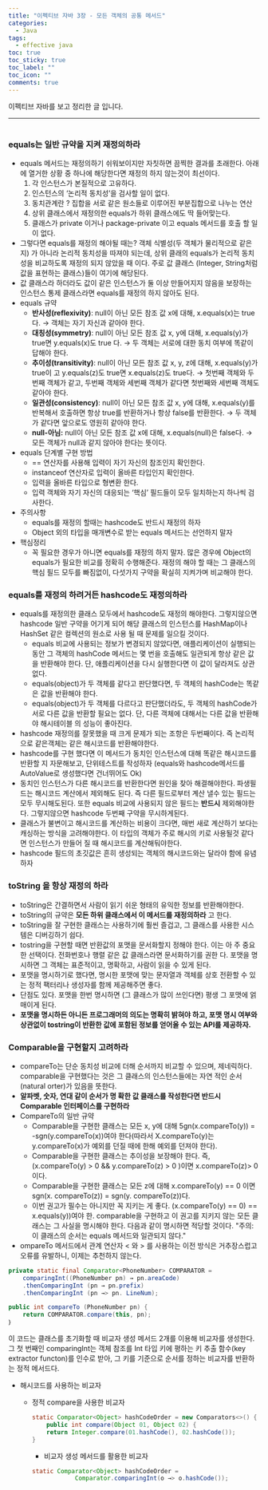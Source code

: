 ```yaml
---
title: "이펙티브 자바 3장 - 모든 객체의 공통 메서드"
categories:
  - Java
tags:
  - effective java
toc: true
toc_sticky: true
toc_label: ""
toc_icon: ""
comments: true
---
```


이펙티브 자바를 보고 정리한 글 입니다. 

---
# 

### equals는 일반 규약을 지켜 재정의하라

- equals 메서드는 재정의하기 쉬워보이지만 자칫하면 끔찍한 결과를 초래한다.
  아래에 열거한 상황 중 하나에 해당한다면 재정의 하지 않는것이 최선이다.
  1. 각 인스턴스가 본질적으로 고유하다.
  2. 인스턴스의 ‘논리적 동치성’을 검사할 일이 없다.
    1. 동치관계란 ? 집합을 서로 같은 원소들로 이루어진 부분집합으로 나누는 연산
  3. 상위 클래스에서 재정의한 equals가 하위 클래스에도 딱 들어맞는다.
  4. 클래스가 private 이거나 package-private 이고 equals 메서드를 호출 할 일이 없다.
- 그렇다면 equals를 재정의 해야될 때는?
  객체 식별성(두 객체가 물리적으로 같은지) 가 아니라 논리적 동치성을 따져야 되는데, 상위 클래의 equals가 논리적 동치성을 비교하도록 재정의 되지 않았을 때 이다.
  주로 값 클래스 (Integer, String처럼 값을 표현하는 클래스)들이 여기에 해당된다.
- 값 클래스라 하더라도 값이 같은 인스턴스가 둘 이상 만들어지지 않음을 보장하는 인스턴스 통제 클래스라면 equals를 재정의 하지 않아도 된다.
- equals 규약
  - **반사성(reflexivity)**: null이 아닌 모든 참조 값 x에 대해, x.equals(x)는 true다.
    → 객체는 자기 자신과 같아야 한다.
  - **대칭성(symmetry)**: null이 아닌 모든 참조 값 x, y에 대해, x.equals(y)가 true면
    y.equals(x)도 true 다. → 두 객체는 서로에 대한 동치 여부에 똑같이 답해야 한다.
  - **추이성(transitivity)**: null이 아닌 모든 참조 값 x, y, z에 대해, x.equals(y)가 true이 고 y.equals(z)도 true면 x.equals(z)도 true다. → 첫번째 객체와 두번째 객체가 같고, 두번째 객체와 세번째 객체가 같다면 첫번째와 세번째 객체도 같아야 한다.
  - **일관성(consistency)**: null이 아닌 모든 참조 값 x, y에 대해, x.equals(y)를 반복해서 호출하면 항상 true를 반환하거나 항상 false를 반환한다. → 두 객체가 같다면 앞으로도 영원히 같아야 한다.
  - **null-아님:** null이 아닌 모든 참조 값 x에 대해, x.equals(null)은 false다. → 모든 객체가 null과 같지 않아야 한다는 뜻이다.
- equals 단계별 구현 방법
  - == 연산자를 사용해 입력이 자기 자신의 참조인지 확인한다.
  - instanceof 연산자로 입력이 올바른 타입인지 확인한다.
  - 입력을 올바른 타입으로 형변환 한다.
  - 입력 객체와 자기 자신의 대응되는 ‘핵심’ 필드들이 모두 일치하는지 하나씩 검사한다.
- 주의사항
  - equals를 재정의 할때는 hashcode도 반드시 재정의 하자
  - Object 외의 타입을 매개변수로 받는 equals 메서드는 선언하지 말자
- 핵심정리
  - 꼭 필요한 경우가 아니면 equals를 재정의 하지 말자. 많은 경우에 Object의 equals가 필요한 비교를 정확히 수행해준다. 재정의 해야 할 때는 그 클래스의 핵심 필드 모두를 빠짐없이, 다섯가지 구약을 확실히 지켜가며 비교해야 한다.

### equals를 재정의 하려거든 hashcode도 재정의하라

- equals를 재정의한 클래스 모두에서 hashcode도 재정의 해야한다. 그렇지않으면 hashcode 일반 구약을 어기게 되어 해당 클래스의 인스턴스를 HashMap이나 HashSet 같은 컬렉션의 원소로 사용 될 때 문제를 일으킬 것이다.
  - equals 비교에 사용되는 정보가 변경되지 않았다면, 애플리케이션이 실행되는 동안 그 객체의 hashCode 메서드는 몇 번을 호출해도 일관되게 항상 같은 값을 반환해야 한다.
    단, 애플리케이션을 다시 실행한다면 이 값이 달라져도 상관없다.
  - equals(object)가 두 객체를 같다고 판단했다면, 두 객체의 hashCode는 똑같은 값을 반환해야 한다.
  - equals(object)가 두 객체를 다르다고 판단했더라도, 두 객체의 hashCode가 서로 다른 값을 반환할 필요는 없다. 단, 다른 객체에 대해서는 다른 값을 반환해야 해시테이블 의 성능이 좋아진다.
- hashcode 재정의를 잘못했을 때 크게 문제가 되는 조항은 두번째이다. 즉 논리적으로 같은객체는 같은 해시코드를 반환해야한다.
- hashcode를 구현 했다면 이 메서드가 동치인 인스턴스에 대해 똑같은 해시코드를 반환할 지 자문해보고, 단위테스트를 작성하자 (equals와 hashcode메서드를 AutoValue로 생성했다면 건너뛰어도 Ok)
- 동치인 인스턴스가 다른 해시코드를 반환한다면 원인을 찾아 해결해야한다.
  파생필드는 해시코드 계산에서 제외해도 된다. 즉 다른 필드로부터 계산 낼수 있는 필드는 모두 무시해도된다.
  또한 equals 비교에 사용되지 않은 필드는 **반드시** 제외해야한다. 그렇지않으면 hashcode 두번째 구약을 무시하게된다.
- 클래스가 불변이고 해시코드를 계산하는 비용이 크다면, 매번 새로 계산하기 보다는 캐싱하는 방식을 고려해야한다. 이 타입의 객체가 주로 해시의 키로 사용될것 같다면 인스턴스가 만들어 질 때 해시코드를 계산해둬야한다.
- hashcode 필드의 초깃값은 흔히 생성되는 객체의 해시코드와는 달라야 함에 유념하자

### toString 을 항상 재정의 하라

- toString은 간결하면서 사람이 읽기 쉬운 형태의 유익한 정보를 반환해야한다.
- toString의 규약은 **모든 하위 클래스에서 이 메서드를 재정의하라** 고 한다.
- toString을 잘 구현한 클래스는 사용하기에 훨씬 즐겁고, 그 클래스를 사용한 시스템은 디버깅하기 쉽다.
- tostring을 구현할 때면 반환값의 포맷을 문서화할지 정해야 한다. 이는 아 주 중요한 선택이다. 전화번호나 행렬 같은 값 클래스라면 문서화하기를 권한 다. 포맷을 명시하면 그 객체는 표준적이고, 명확하고, 사람이 읽을 수 있게 된다.
- 포맷을 명시하기로 했다면, 명시한 포맷에 맞는 문자열과 객체를 상호 전환할 수 있는 정적 팩터리나 생성자를 함께 제공해주면 좋다.
- 단점도 있다. 포맷을 한번 명시하면 (그 클래스가 많이 쓰인다면) 평생 그 포맷에 얽매이게 된다.
- **포맷을 명시하든 아니든 프로그래머의 의도는 명확히 밝혀야 하고, 포맷 명시 여부와 상관없이 tostring이 반환한 값에 포함된 정보를 얻어올 수 있는 API를 제공하자.**

### Comparable을 구현할지 고려하라

- compareTo는 단순 동치성 비교에 더해 순서까지 비교할 수 있으며, 제네릭하다. comparable을 구현했다는 것은 그 클래스의 인스턴스들에는 자연 적인 순서(natural orter)가 있음을 뜻한다.
- **알파벳, 숫자, 연대 같이 순서가 명 확한 값 클래스를 작성한다면 반드시 Comparable 인터페이스를 구현하라**
- CompareTo의 일반 규약
  - Comparable을 구현한 클래스는 모든 x, y에 대해 5gn(x.compareTo(y)) = -sgn(y.compareTo(x))여야 한다(따라서 X.compareTo(y)는 y.compareTo(x)가 예외를 던질 때에 한해 예외를 던져야 한다).
  - Comparable을 구현한 클래스는 추이성을 보장해야 한다. 즉, (x.compareTo(y) > 0 && y.compareTo(z) > 0 )이면 x.compareTo(z)> 0이다.
  - Comparable을 구현한 클래스는 모든 z에 대해 x.compareTo(y) == 0 이면 sgn(x.
    compareTo(z)) = sgn(y. compareTo(z))다.
  - 이번 권고가 필수는 아니지만 꼭 지키는 게 좋다. (x.compareTo(y) == 0) == x.equals(y))여야 한. comparable을 구현하고 이 권고를 지키지 않는 모든 클래스는 그 사실을 명시해야 한다. 다음과 같이 명시하면 적당할 것이다.
    "주의: 이 클래스의 순서는 equals 메서드와 일관되지 않다."
- ompareTo 메서드에서 관계 연산자 < 와 > 를 사용하는 이전 방식은 거추장스럽고 오류를 유발하니, 이제는 추천하지 않는다.

```java
private static final Comparator<PhoneNumber> COMPARATOR = 
	comparingInt((PhoneNumber pn) → pn.areaCode)
	.thenComparingInt (pn → pn.prefix)
	.thenComparingInt (pn →> pn. LineNum);

public int compareTo (PhoneNumber pn) {
	return COMPARATOR.compare(this, pn);
｝
```

이 코드는 클래스를 초기화할 때 비교자 생성 메서드 2개를 이용해 비교자를 생성한다. 그 첫 번째인 comparingInt는 객체 참조를 Int 타입 키에 평하는 키 추출 함수(key extractor functon)를 인수로 받아, 그 키를 기준으로 순서를 정하는 비교자를 반환하는 정적 메서드다.

- 해시코드를 사용하는 비교자
  - 정적 compare을 사용한 비교자

    ```java
    static Comparator<Object> hashCodeOrder = new Comparators<>() {
    	public int compare(Object 01, Object 02) {
    	return Integer.compare(01.hashCode(), 02.hashCode());
    }
    ```
    - 비교자 생성 메서드를 활용한 비교자

    ```java
    static Comparator<Object> hashCodeOrder =
				Comparator.comparingInt(o →> o.hashCode());
    ```

